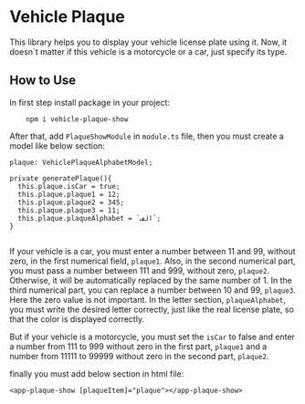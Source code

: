 # Vehicle Plaque

This library helps you to display your vehicle license plate using it. Now, it doesn`t matter if this vehicle is a motorcycle or a car, just specify its type.

## How to Use

In first step install package in your project:
```
    npm i vehicle-plaque-show
```

After that, add `PlaqueShowModule` in `module.ts` file, then you must create a model like below section:

```
plaque: VehiclePlaqueAlphabetModel;

private generatePlaque(){
  this.plaque.isCar = true;
  this.plaque.plaque1 = 12;
  this.plaque.plaque2 = 345;
  this.plaque.plaque3 = 11;
  this.plaque.plaqueAlphabet = `الف`;
}
      
```

If your vehicle is a car, you must enter a number between 11 and 99, without zero, in the first numerical field, `plaque1`. Also, in the second numerical part, you must pass a number between 111 and 999, without zero, `plaque2`. Otherwise, it will be automatically replaced by the same number of 1. In the third numerical part, you can replace a number between 10 and 99, `plaque3`. Here the zero value is not important. In the letter section, `plaqueAlphabet`, you must write the desired letter correctly, just like the real license plate, so that the color is displayed correctly.

But if your vehicle is a motorcycle, you must set the `isCar` to false and enter a number from 111 to 999 without zero in the first part, `plaque1` and a number from 11111 to 99999 without zero in the second part, `plaque2`.


finally you must add below section in html file:

```
<app-plaque-show [plaqueItem]="plaque"></app-plaque-show>
```

